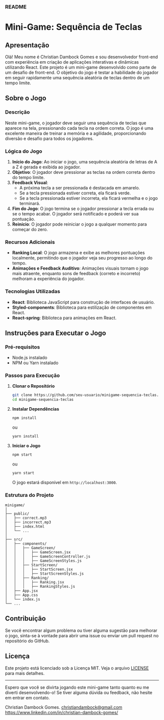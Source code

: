### README

# Mini-Game: Sequência de Teclas

## Apresentação

Olá! Meu nome é Christian Dambock Gomes e sou desenvolvedor front-end com experiência em criação de aplicações interativas e dinâmicas utilizando React. Este projeto é um mini-game desenvolvido como parte de um desafio de front-end. O objetivo do jogo é testar a habilidade do jogador em seguir rapidamente uma sequência aleatória de teclas dentro de um tempo limite.

## Sobre o Jogo

### Descrição

Neste mini-game, o jogador deve seguir uma sequência de teclas que aparece na tela, pressionando cada tecla na ordem correta. O jogo é uma excelente maneira de treinar a memória e a agilidade, proporcionando diversão e desafio para todos os jogadores.

### Lógica do Jogo

1. **Início do Jogo**: Ao iniciar o jogo, uma sequência aleatória de letras de A a Z é gerada e exibida ao jogador.
2. **Objetivo**: O jogador deve pressionar as teclas na ordem correta dentro do tempo limite.
3. **Feedback Visual**: 
   - A próxima tecla a ser pressionada é destacada em amarelo.
   - Se a tecla pressionada estiver correta, ela ficará verde.
   - Se a tecla pressionada estiver incorreta, ela ficará vermelha e o jogo terminará.
4. **Fim do Jogo**: O jogo termina se o jogador pressionar a tecla errada ou se o tempo acabar. O jogador será notificado e poderá ver sua pontuação.
5. **Reinício**: O jogador pode reiniciar o jogo a qualquer momento para começar do zero.

### Recursos Adicionais

- **Ranking Local**: O jogo armazena e exibe as melhores pontuações localmente, permitindo que o jogador veja seu progresso ao longo do tempo.
- **Animações e Feedback Auditivo**: Animações visuais tornam o jogo mais atraente, enquanto sons de feedback (correto e incorreto) melhoram a experiência do jogador.

### Tecnologias Utilizadas

- **React**: Biblioteca JavaScript para construção de interfaces de usuário.
- **Styled-components**: Biblioteca para estilização de componentes em React.
- **React-spring**: Biblioteca para animações em React.

## Instruções para Executar o Jogo

### Pré-requisitos

- Node.js instalado
- NPM ou Yarn instalado

### Passos para Execução

1. **Clonar o Repositório**

   ```sh
   git clone https://github.com/seu-usuario/minigame-sequencia-teclas.git
   cd minigame-sequencia-teclas
   ```

2. **Instalar Dependências**

   ```sh
   npm install
   ```

   ou

   ```sh
   yarn install
   ```

3. **Iniciar o Jogo**

   ```sh
   npm start
   ```

   ou

   ```sh
   yarn start
   ```

   O jogo estará disponível em `http://localhost:3000`.

### Estrutura do Projeto

```plaintext
minigame/
│
├── public/
│   ├── correct.mp3
│   ├── incorrect.mp3
│   ├── index.html
│   └── ...
│
├── src/
│   ├── components/
│   │   ├── GameScreen/
│   │   │   ├── GameScreen.jsx
│   │   │   ├── GameScreenController.js
│   │   │   ├── GameScreenStyles.js
│   │   ├── StartScreen/
│   │   │   ├── StartScreen.jsx
│   │   │   ├── StartScreenStyles.js
│   │   ├── Ranking/
│   │   │   ├── Ranking.jsx
│   │   │   ├── RankingStyles.js
│   ├── App.jsx
│   ├── App.css
│   └── index.js
└── ...
```

## Contribuição

Se você encontrar algum problema ou tiver alguma sugestão para melhorar o jogo, sinta-se à vontade para abrir uma issue ou enviar um pull request no repositório do GitHub.

## Licença

Este projeto está licenciado sob a Licença MIT. Veja o arquivo [LICENSE](LICENSE) para mais detalhes.

---

Espero que você se divirta jogando este mini-game tanto quanto eu me diverti desenvolvendo-o! Se tiver alguma dúvida ou feedback, não hesite em entrar em contato.

Christian Dambock Gomes. 
christiandambock@gmail.com 
https://www.linkedin.com/in/christian-dambock-gomes/
